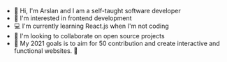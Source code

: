 - 👋 Hi, I'm Arslan and I am a self-taught software developer
- 👀 I'm interested in frontend development 
- 💻 I'm currently learning React.js when I'm not coding
- 🤝 I'm looking to collaborate on open source projects
- 🎉 My 2021 goals is to aim for 50 contribution and create interactive and functional websites. 🚀 


